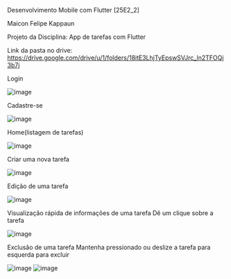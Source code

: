 Desenvolvimento Mobile com Flutter [25E2_2]

Maicon Felipe Kappaun

Projeto da Disciplina:
App de tarefas com Flutter

Link da pasta no drive: 
https://drive.google.com/drive/u/1/folders/18itE3LhjTyEpswSVJrc_ln2TFOQj3b7j 

Login

![image](https://github.com/user-attachments/assets/05664ea9-d04b-427a-a5d4-76483546adf7)

Cadastre-se

![image](https://github.com/user-attachments/assets/5dfec688-cc87-4321-a147-bb1f0eb5a7ca)

Home(listagem de tarefas)

![image](https://github.com/user-attachments/assets/1efc2bd2-ccd4-4e7d-a663-cbc9c944212c)

Criar uma nova tarefa

![image](https://github.com/user-attachments/assets/3f7ddced-7070-4b8e-862a-6c9a49b2f10c)

Edição de uma tarefa

![image](https://github.com/user-attachments/assets/89183a05-6d69-4310-9bf1-e47aa6b3a6cc)

Visualização rápida de informações de uma tarefa
Dê um clique sobre a tarefa

![image](https://github.com/user-attachments/assets/d8d0dfb7-ae15-494d-8bbb-8588eae0f8bb)

Exclusão de uma tarefa
Mantenha pressionado ou deslize a tarefa para esquerda para excluir

![image](https://github.com/user-attachments/assets/4bee5d0d-c868-4ace-bdc5-9144d0a7abd8)
![image](https://github.com/user-attachments/assets/c6ff003e-6d6e-4034-984c-0dac3939c896)

